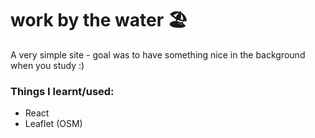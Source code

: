 # work by the water 🏖️

A very simple site - goal was to have something nice in the background when you study :) 

### Things I learnt/used:
- React
- Leaflet (OSM)
